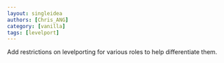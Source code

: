 ```yaml
---
layout: singleidea
authors: [Chris_ANG]
category: [vanilla]
tags: [levelport]
---
```

Add restrictions on levelporting for various roles to help differentiate them.
